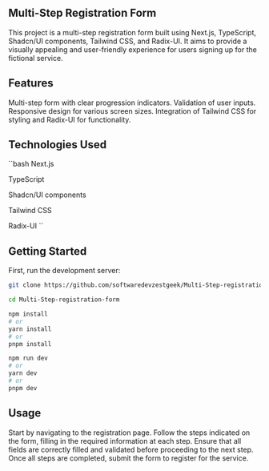 ## Multi-Step Registration Form

This project is a multi-step registration form built using Next.js, TypeScript, Shadcn/UI components, Tailwind CSS, and Radix-UI. It aims to provide a visually appealing and user-friendly experience for users signing up for the fictional service.

## Features 

Multi-step form with clear progression indicators.
Validation of user inputs.
Responsive design for various screen sizes.
Integration of Tailwind CSS for styling and Radix-UI for functionality.

##  Technologies Used 
``bash
Next.js

TypeScript

Shadcn/UI components

Tailwind CSS

Radix-UI
``

## Getting Started

First, run the development server:

```bash
git clone https://github.com/softwaredevzestgeek/Multi-Step-registration-form

cd Multi-Step-registration-form

npm install 
# or 
yarn install
# or 
pnpm install

npm run dev
# or
yarn dev
# or
pnpm dev

```


## Usage

Start by navigating to the registration page.
Follow the steps indicated on the form, filling in the required information at each step.
Ensure that all fields are correctly filled and validated before proceeding to the next step.
Once all steps are completed, submit the form to register for the service.